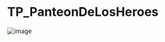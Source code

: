 # TP_PanteonDeLosHeroes
![image](https://github.com/amandamaduro/TP_PanteonDeLosHeroes/assets/70351967/5e3be7cc-ed5d-430e-98e0-88ec38df8ae6)
